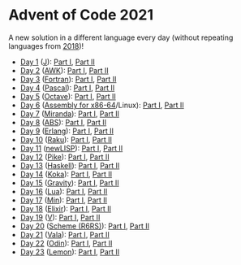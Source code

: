 # Advent of Code 2021

A new solution in a different language every day (without repeating languages from [2018](../2018/))!

- [Day 1](./day1) ([J](https://jsoftware.com/)): [Part I](./day1/part1.ijs), [Part II](./day1/part2.ijs)
- [Day 2](./day2) ([AWK](https://en.wikipedia.org/wiki/AWK)): [Part I](./day2/part1.awk), [Part II](./day2/part2.awk)
- [Day 3](./day3) ([Fortran](https://fortran-lang.org/)): [Part I](./day3/part1.f03), [Part II](./day3/part2.f03)
- [Day 4](./day4) ([Pascal](https://en.wikipedia.org/wiki/Pascal_(programming_language))): [Part I](./day4/part1.pas), [Part II](./day4/part2.pas)
- [Day 5](./day5) ([Octave](https://octave.org/)): [Part I](./day5/part1.m), [Part II](./day5/part2.m)
- [Day 6](./day6) ([Assembly for x86-64](https://en.wikipedia.org/wiki/X86_assembly_language)/Linux): [Part I](./day6/part1.asm), [Part II](./day6/part2.asm)
- [Day 7](./day7) ([Miranda](http://miranda.org.uk/)): [Part I](./day7/part1.m), [Part II](./day7/part2.m)
- [Day 8](./day8) ([ABS](https://www.abs-lang.org/)): [Part I](./day8/part1.abs), [Part II](./day8/part2.abs)
- [Day 9](./day9) ([Erlang](https://www.erlang.org/)): [Part I](./day9/part1.erl), [Part II](./day9/part2.erl)
- [Day 10](./day10) ([Raku](https://raku.org/)): [Part I](./day10/part1.raku), [Part II](./day10/part2.raku)
- [Day 11](./day11) ([newLISP](https://newlisp.org/)): [Part I](./day11/part1.lsp), [Part II](./day11/part2.lsp)
- [Day 12](./day12) ([Pike](https://pike.lysator.liu.se/)): [Part I](./day12/part1.pike), [Part II](./day12/part2.pike)
- [Day 13](./day13) ([Haskell](https://www.haskell.org/)): [Part I](./day13/part1.hs), [Part II](./day13/part2.hs)
- [Day 14](./day14) ([Koka](https://koka-lang.github.io/)): [Part I](./day14/part1.kk), [Part II](./day14/part2.kk)
- [Day 15](./day15) ([Gravity](https://marcobambini.github.io/gravity/)): [Part I](./day15/part1.gravity), [Part II](./day15/part2.gravity)
- [Day 16](./day16) ([Lua](https://www.lua.org/)): [Part I](./day16/part1.lua), [Part II](./day16/part2.lua)
- [Day 17](./day17) ([Min](https://min-lang.org/)): [Part I](./day17/part1.min), [Part II](./day17/part2.min)
- [Day 18](./day18) ([Elixir](https://elixir-lang.org/)): [Part I](./day18/part1.exs), [Part II](./day18/part2.exs)
- [Day 19](./day19) ([V](https://vlang.io/)): [Part I](./day19/part1.v), [Part II](./day19/part2.v)
- [Day 20](./day20) ([Scheme (R6RS)](http://www.r6rs.org/)): [Part I](./day20/part1.scm), [Part II](./day20/part2.scm)
- [Day 21](./day21) ([Vala](https://wiki.gnome.org/Projects/Vala)): [Part I](./day21/part1.vala), [Part II](./day21/part2.vala)
- [Day 22](./day22) ([Odin](https://odin-lang.org/)): [Part I](./day22/part1.odin), [Part II](./day22/part2.odin)
- [Day 23](./day23) ([Lemon](https://www.lemon-lang.org/)): [Part I](./day23/part1.lm), [Part II](./day23/part2.lm)
